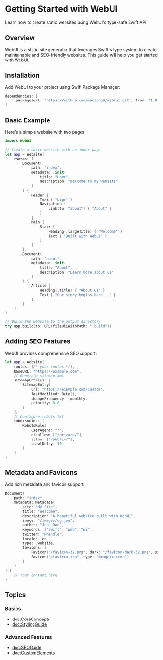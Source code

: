 # Getting Started with WebUI

Learn how to create static websites using WebUI's type-safe Swift API.

## Overview

WebUI is a static site generator that leverages Swift's type system to create maintainable and SEO-friendly websites. This guide will help you get started with WebUI.

## Installation

Add WebUI to your project using Swift Package Manager:

```swift
dependencies: [
    .package(url: "https://github.com/maclong9/web-ui.git", from: "1.0.0")
]
```

## Basic Example

Here's a simple website with two pages:

```swift
import WebUI

// Create a basic website with an index page
let app = Website(
    routes: [
        Document(
            path: "index",
            metadata: .init(
                title: "Home",
                description: "Welcome to my website"
            )
        ) {
            Header {
                Text { "Logo" }
                Navigation {
                    Link(to: "about") { "About" }
                }
            }
            Main {
                Stack {
                    Heading(.largeTitle) { "Welcome" }
                    Text { "Built with WebUI" }
                }
            }
        },
        Document(
            path: "about",
            metadata: .init(
                title: "About",
                description: "Learn more about us"
            )
        ) {
            Article {
                Heading(.title) { "About Us" }
                Text { "Our story begins here..." }
            }
        }
    ]
)

// Build the website to the output directory
try app.build(to: URL(fileURLWithPath: ".build"))
```

## Adding SEO Features

WebUI provides comprehensive SEO support:

```swift
let app = Website(
    routes: [/* your routes */],
    baseURL: "https://example.com",
    // Generate sitemap.xml
    sitemapEntries: [
        SitemapEntry(
            url: "https://example.com/custom",
            lastModified: Date(),
            changeFrequency: .monthly,
            priority: 0.8
        )
    ],
    // Configure robots.txt
    robotsRules: [
        RobotsRule(
            userAgent: "*",
            disallow: ["/private/"],
            allow: ["/public/"],
            crawlDelay: 10
        )
    ]
)
```

## Metadata and Favicons

Add rich metadata and favicon support:

```swift
Document(
    path: "index",
    metadata: Metadata(
        site: "My Site",
        title: "Welcome",
        description: "A beautiful website built with WebUI",
        image: "/images/og.jpg",
        author: "Jane Doe",
        keywords: ["swift", "web", "ui"],
        twitter: "@handle",
        locale: .en,
        type: .website,
        favicons: [
            Favicon("/favicon-32.png", dark: "/favicon-dark-32.png", size: "32x32"),
            Favicon("/favicon.ico", type: "image/x-icon")
        ]
    )
) {
    // Your content here
}
```

## Topics

### Basics

- <doc:CoreConcepts>
- <doc:StylingGuide>

### Advanced Features

- <doc:SEOGuide>
- <doc:CustomElements>

